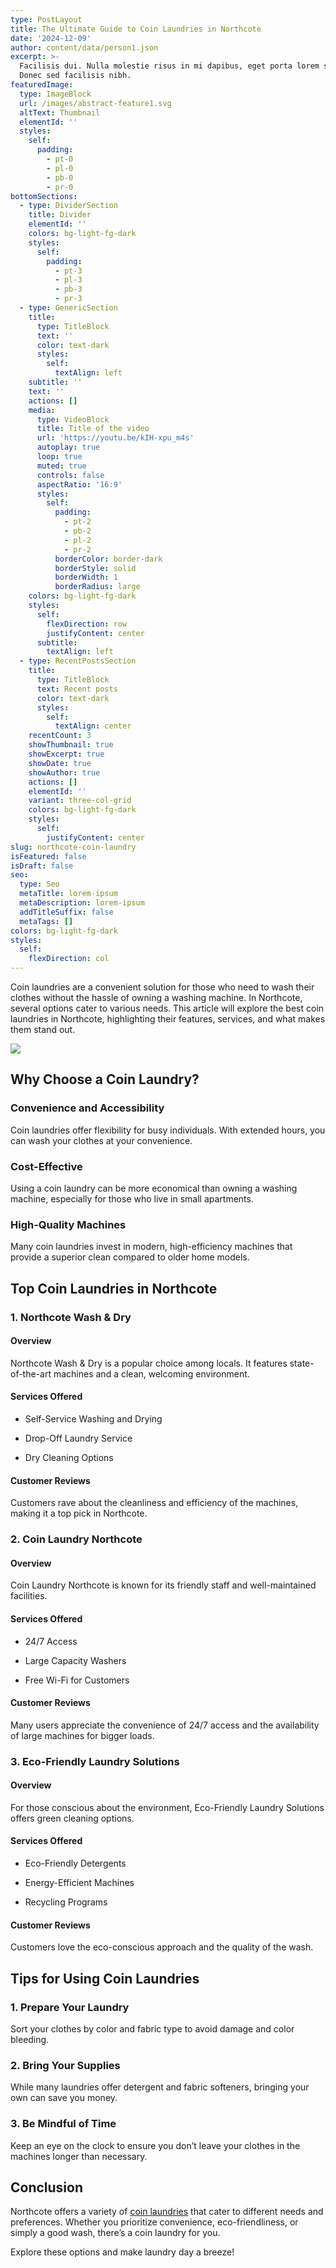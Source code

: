 ```yaml
---
type: PostLayout
title: The Ultimate Guide to Coin Laundries in Northcote
date: '2024-12-09'
author: content/data/person1.json
excerpt: >-
  Facilisis dui. Nulla molestie risus in mi dapibus, eget porta lorem semper.
  Donec sed facilisis nibh.
featuredImage:
  type: ImageBlock
  url: /images/abstract-feature1.svg
  altText: Thumbnail
  elementId: ''
  styles:
    self:
      padding:
        - pt-0
        - pl-0
        - pb-0
        - pr-0
bottomSections:
  - type: DividerSection
    title: Divider
    elementId: ''
    colors: bg-light-fg-dark
    styles:
      self:
        padding:
          - pt-3
          - pl-3
          - pb-3
          - pr-3
  - type: GenericSection
    title:
      type: TitleBlock
      text: ''
      color: text-dark
      styles:
        self:
          textAlign: left
    subtitle: ''
    text: ''
    actions: []
    media:
      type: VideoBlock
      title: Title of the video
      url: 'https://youtu.be/kIH-xpu_m4s'
      autoplay: true
      loop: true
      muted: true
      controls: false
      aspectRatio: '16:9'
      styles:
        self:
          padding:
            - pt-2
            - pb-2
            - pl-2
            - pr-2
          borderColor: border-dark
          borderStyle: solid
          borderWidth: 1
          borderRadius: large
    colors: bg-light-fg-dark
    styles:
      self:
        flexDirection: row
        justifyContent: center
      subtitle:
        textAlign: left
  - type: RecentPostsSection
    title:
      type: TitleBlock
      text: Recent posts
      color: text-dark
      styles:
        self:
          textAlign: center
    recentCount: 3
    showThumbnail: true
    showExcerpt: true
    showDate: true
    showAuthor: true
    actions: []
    elementId: ''
    variant: three-col-grid
    colors: bg-light-fg-dark
    styles:
      self:
        justifyContent: center
slug: northcote-coin-laundry
isFeatured: false
isDraft: false
seo:
  type: Seo
  metaTitle: lorem-ipsum
  metaDescription: lorem-ipsum
  addTitleSuffix: false
  metaTags: []
colors: bg-light-fg-dark
styles:
  self:
    flexDirection: col
---
```



Coin laundries are a convenient solution for those who need to wash their clothes without the hassle of owning a washing machine. In Northcote, several options cater to various needs. This article will explore the best coin laundries in Northcote, highlighting their features, services, and what makes them stand out.



![](/images/northcote%20coin%20laundry.png)

## Why Choose a Coin Laundry?

### Convenience and Accessibility

Coin laundries offer flexibility for busy individuals. With extended hours, you can wash your clothes at your convenience.

### Cost-Effective

Using a coin laundry can be more economical than owning a washing machine, especially for those who live in small apartments.

### High-Quality Machines

Many coin laundries invest in modern, high-efficiency machines that provide a superior clean compared to older home models.

## Top Coin Laundries in Northcote

### 1. Northcote Wash & Dry

#### Overview

Northcote Wash & Dry is a popular choice among locals. It features state-of-the-art machines and a clean, welcoming environment.

#### Services Offered

*   Self-Service Washing and Drying

*   Drop-Off Laundry Service

*   Dry Cleaning Options

#### Customer Reviews

Customers rave about the cleanliness and efficiency of the machines, making it a top pick in Northcote.

### 2. Coin Laundry Northcote

#### Overview

Coin Laundry Northcote is known for its friendly staff and well-maintained facilities.

#### Services Offered

*   24/7 Access

*   Large Capacity Washers

*   Free Wi-Fi for Customers

#### Customer Reviews

Many users appreciate the convenience of 24/7 access and the availability of large machines for bigger loads.

### 3. Eco-Friendly Laundry Solutions

#### Overview

For those conscious about the environment, Eco-Friendly Laundry Solutions offers green cleaning options.

#### Services Offered

*   Eco-Friendly Detergents

*   Energy-Efficient Machines

*   Recycling Programs

#### Customer Reviews

Customers love the eco-conscious approach and the quality of the wash.

## Tips for Using Coin Laundries

### 1. Prepare Your Laundry

Sort your clothes by color and fabric type to avoid damage and color bleeding.

### 2. Bring Your Supplies

While many laundries offer detergent and fabric softeners, bringing your own can save you money.

### 3. Be Mindful of Time

Keep an eye on the clock to ensure you don’t leave your clothes in the machines longer than necessary.

## Conclusion

Northcote offers a variety of [coin laundries](https://ninaslaundry.com.au/) that cater to different needs and preferences. Whether you prioritize convenience, eco-friendliness, or simply a good wash, there’s a coin laundry for you.

Explore these options and make laundry day a breeze!
